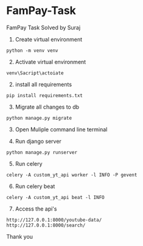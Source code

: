 # FamPay-Task
FamPay Task Solved by Suraj
1. Create virtual environment
```
python -m venv venv
```

2. Activate virtual environment
```
venv\Sacript\actoiate
```
2. install all requirements
```
pip install requirements.txt
```

3. Migrate all changes to db
```
python manage.py migrate
```

3. Open Muliple command line terminal

4. Run django server
```
python manage.py runserver
```

5. Run celery
```
celery -A custom_yt_api worker -l INFO -P gevent
```

6. Run celery beat
```
celery -A custom_yt_api beat -l INFO
```

7. Access the api's
```
http://127.0.0.1:8000/youtube-data/
http://127.0.0.1:8000/search/
```

Thank you
